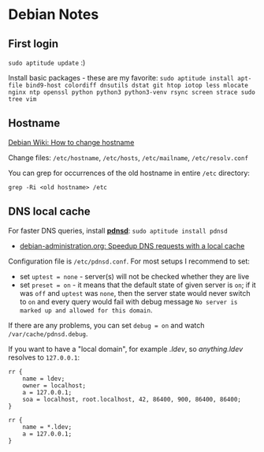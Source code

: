 
Debian Notes
============


First login
-----------

`sudo aptitude update` :)

Install basic packages - these are my favorite: `sudo aptitude install apt-file bind9-host colordiff dnsutils dstat git htop iotop less mlocate nginx ntp openssl python python3 python3-venv rsync screen strace sudo tree vim`


Hostname
--------

[Debian Wiki: How to change hostname](https://wiki.debian.org/HowTo/ChangeHostname)

Change files: `/etc/hostname`, `/etc/hosts`, `/etc/mailname`, `/etc/resolv.conf`

You can grep for occurrences of the old hostname in entire `/etc` directory:

    grep -Ri <old hostname> /etc


DNS local cache
---------------

For faster DNS queries, install __[pdnsd](https://en.wikipedia.org/wiki/Pdnsd)__: `sudo aptitude install pdnsd`

- [debian-administration.org: Speedup DNS requests with a local cache](https://www.debian-administration.org/article/390/Speedup_DNS_requests_with_a_local_cache)

Configuration file is `/etc/pdnsd.conf`. For most setups I recommend to set:

- set `uptest = none` - server(s) will not be checked whether they are live
- set `preset = on` - it means that the default state of given server is `on`; if it was `off` and `uptest` was `none`, then the server state would never switch to `on` and every query would fail with debug message `No server is marked up and allowed for this domain`.

If there are any problems, you can set `debug = on` and watch `/var/cache/pdnsd.debug`.

If you want to have a "local domain", for example _.ldev_, so _anything.ldev_ resolves to `127.0.0.1`:

    rr {
        name = ldev;
        owner = localhost;
        a = 127.0.0.1;
        soa = localhost, root.localhost, 42, 86400, 900, 86400, 86400;
    }

    rr {
        name = *.ldev;
        a = 127.0.0.1;
    }
